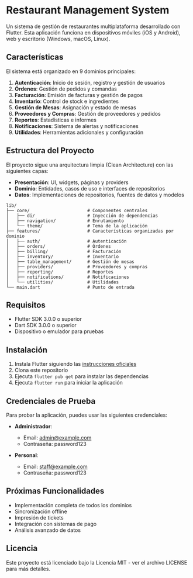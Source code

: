 # Restaurant Management System

Un sistema de gestión de restaurantes multiplataforma desarrollado con Flutter. Esta aplicación funciona en dispositivos móviles (iOS y Android), web y escritorio (Windows, macOS, Linux).

## Características

El sistema está organizado en 9 dominios principales:

1. **Autenticación**: Inicio de sesión, registro y gestión de usuarios
2. **Órdenes**: Gestión de pedidos y comandas
3. **Facturación**: Emisión de facturas y gestión de pagos
4. **Inventario**: Control de stock e ingredientes
5. **Gestión de Mesas**: Asignación y estado de mesas
6. **Proveedores y Compras**: Gestión de proveedores y pedidos
7. **Reportes**: Estadísticas e informes
8. **Notificaciones**: Sistema de alertas y notificaciones
9. **Utilidades**: Herramientas adicionales y configuración

## Estructura del Proyecto

El proyecto sigue una arquitectura limpia (Clean Architecture) con las siguientes capas:

- **Presentación**: UI, widgets, páginas y providers
- **Dominio**: Entidades, casos de uso e interfaces de repositorios
- **Datos**: Implementaciones de repositorios, fuentes de datos y modelos

```
lib/
├── core/                      # Componentes centrales
│   ├── di/                    # Inyección de dependencias
│   ├── navigation/            # Enrutamiento
│   └── theme/                 # Tema de la aplicación
├── features/                  # Características organizadas por dominio
│   ├── auth/                  # Autenticación
│   ├── orders/                # Órdenes
│   ├── billing/               # Facturación
│   ├── inventory/             # Inventario
│   ├── table_management/      # Gestión de mesas
│   ├── providers/             # Proveedores y compras
│   ├── reporting/             # Reportes
│   ├── notifications/         # Notificaciones
│   └── utilities/             # Utilidades
└── main.dart                  # Punto de entrada
```

## Requisitos

- Flutter SDK 3.0.0 o superior
- Dart SDK 3.0.0 o superior
- Dispositivo o emulador para pruebas

## Instalación

1. Instala Flutter siguiendo las [instrucciones oficiales](https://flutter.dev/docs/get-started/install)
2. Clona este repositorio
3. Ejecuta `flutter pub get` para instalar las dependencias
4. Ejecuta `flutter run` para iniciar la aplicación

## Credenciales de Prueba

Para probar la aplicación, puedes usar las siguientes credenciales:

- **Administrador**:
  - Email: admin@example.com
  - Contraseña: password123

- **Personal**:
  - Email: staff@example.com
  - Contraseña: password123

## Próximas Funcionalidades

- Implementación completa de todos los dominios
- Sincronización offline
- Impresión de tickets
- Integración con sistemas de pago
- Análisis avanzado de datos

## Licencia

Este proyecto está licenciado bajo la Licencia MIT - ver el archivo LICENSE para más detalles.
